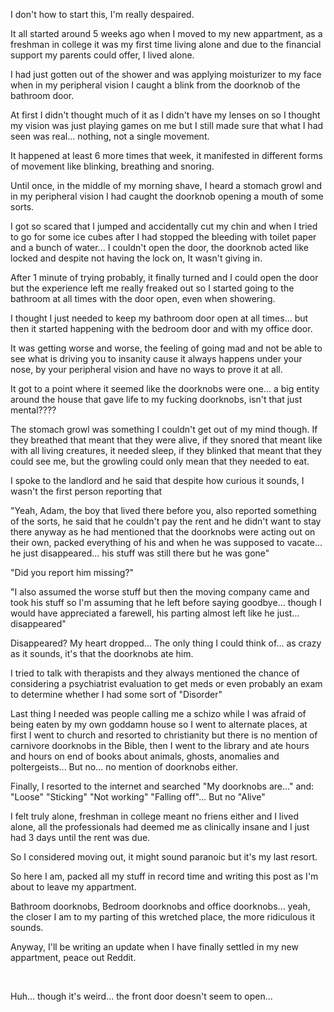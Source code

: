 I don't how to start this, I'm really despaired.

It all started around 5 weeks ago when I moved to my new appartment, as a freshman in college it was my first time living alone and due to the financial support my parents could offer, I lived alone.

I had just gotten out of the shower and was applying moisturizer to my face when in my peripheral vision I caught a blink from the doorknob of the bathroom door.

At first I didn't thought much of it as I didn't have my lenses on so I thought my vision was just playing games on me but I still made sure that what I had seen was real... nothing, not a single movement.

It happened at least 6 more times that week, it manifested in different forms of movement like blinking, breathing and snoring.

Until once, in the middle of my morning shave, I heard a stomach growl and in my peripheral vision I had caught the doorknob opening a mouth of some sorts.

I got so scared that I jumped and accidentally cut my chin and when I tried to go for some ice cubes after I had stopped the bleeding with toilet paper and a bunch of water... I couldn't open the door, the doorknob acted like locked and despite not having the lock on, It wasn't giving in.

After 1 minute of trying probably, it finally turned and I could open the door but the experience left me really freaked out so I started going to the bathroom at all times with the door open, even when showering.

I thought I just needed to keep my bathroom door open at all times... but then it started happening with the bedroom door and with my office door.

It was getting worse and worse, the feeling of going mad and not be able to see what is driving you to insanity cause it always happens under your nose, by your peripheral vision and have no ways to prove it at all.

It got to a point where it seemed like the doorknobs were one... a big entity around the house that gave life to my fucking doorknobs, isn't that just mental????

The stomach growl was something I couldn't get out of my mind though. If they breathed that meant that they were alive, if they snored that meant like with all living creatures, it needed sleep, if they blinked that meant that they could see me, but the growling could only mean that they needed to eat.

I spoke to the landlord and he said that despite how curious it sounds, I wasn't the first person reporting that

"Yeah, Adam, the boy that lived there before you, also reported something of the sorts, he said that he couldn't pay the rent and he didn't want to stay there anyway as he had mentioned that the doorknobs were acting out on their own, packed everything of his and when he was supposed to vacate... he just disappeared... his stuff was still there but he was gone"

"Did you report him missing?"

"I also assumed the worse stuff but then the moving company came and took his stuff so I'm assuming that he left before saying goodbye... though I would have appreciated a farewell, his parting almost left like he just... disappeared"

Disappeared? My heart dropped... The only thing I could think of... as crazy as it sounds, it's that the doorknobs ate him.

I tried to talk with therapists and they always mentioned the chance of considering a psychiatrist evaluation to get meds or even probably an exam to determine whether I had some sort of "Disorder"

Last thing I needed was people calling me a schizo while I was afraid of being eaten by my own goddamn house so I went to alternate places, at first I went to church and resorted to christianity but there is no mention of carnivore doorknobs in the Bible, then I went to the library and ate hours and hours on end of books about animals, ghosts, anomalies and poltergeists... But no... no mention of doorknobs either.

Finally, I resorted to the internet and searched "My doorknobs are..." and: "Loose" "Sticking" "Not working" "Falling off"... But no "Alive"

I felt truly alone, freshman in college meant no friens either and I lived alone, all the professionals had deemed me as clinically insane and I just had 3 days until the rent was due.

So I considered moving out, it might sound paranoic but it's my last resort.

So here I am, packed all my stuff in record time and writing this post as I'm about to leave my appartment.

Bathroom doorknobs, Bedroom doorknobs and office doorknobs... yeah, the closer I am to my parting of this wretched place, the more ridiculous it sounds.

Anyway, I'll be writing an update when I have finally settled in my new appartment, peace out Reddit.

&#x200B;

Huh... though it's weird... the front door doesn't seem to open...